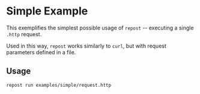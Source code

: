 # Simple Example

This exemplifies the simplest possible usage of `repost` -- executing a single `.http` request.

Used in this way, `repost` works similarly to `curl`, but with request parameters defined in a file.

## Usage

```
repost run examples/simple/request.http
```